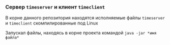 ### Сервер `timeserver` и клиент `timeclient`

В корне данного репозитория находятся исполняемые
файлы `timeserver` и `timeclient` скомпилированные
под Linux

Запускал файлы, находясь в корне проекта
командой `java -jar *имя файла*`